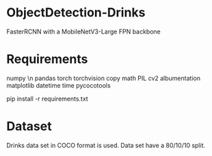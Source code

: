 # ObjectDetection-Drinks
FasterRCNN with a MobileNetV3-Large FPN backbone

# Requirements
numpy \n
pandas
torch
torchvision
copy
math
PIL
cv2
albumentation
matplotlib
datetime
time
pycocotools

pip install -r requirements.txt

# Dataset
Drinks data set in COCO format is used. Data set have a 80/10/10 split.



